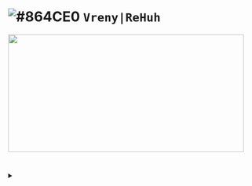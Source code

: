 # ![#864CE0](https://via.placeholder.com/15/701DA0/000000?text=+) `Vreny|ReHuh`

<img src="https://user-images.githubusercontent.com/83926667/118306464-2887b600-b4f2-11eb-8083-23f930bda863.png" width="480" height="240">

#

<details><summary> </summary>
<p>

## [Huh?](https://www.youtube.com/watch?v=l1-xkU9CRRU&t=1s)

</p>
</details>
